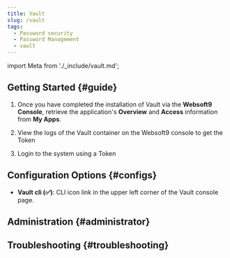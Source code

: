 ```yaml
---
title: Vault
slug: /vault
tags:
  - Password security
  - Password Management
  - vault
---
```


import Meta from './\_include/vault.md';

<Meta name="meta" />

## Getting Started {#guide}

1. Once you have completed the installation of Vault via the **Websoft9 Console**, retrieve the application's **Overview** and **Access** information from **My Apps**.

2. View the logs of the Vault container on the Websoft9 console to get the Token

3. Login to the system using a Token

## Configuration Options {#configs}

- **Vault cli (✅)**: CLI icon link in the upper left corner of the Vault console page.

## Administration {#administrator}

## Troubleshooting {#troubleshooting}

